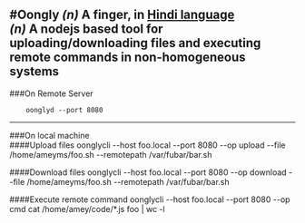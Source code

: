 #Oongly
_(n)_ A finger, in [Hindi language](http://en.wikipedia.org/wiki/Hindi)  
_(n)_ A nodejs based tool for uploading/downloading files and executing remote commands in non-homogeneous systems  
 ---

###On Remote Server  

 		oonglyd --port 8080

---    
    

###On local machine   
####Upload files
 		oonglycli --host foo.local --port 8080 --op upload --file /home/ameyms/foo.sh --remotepath /var/fubar/bar.sh
   
    


####Download files
 		oonglycli --host foo.local --port 8080 --op download --file /home/ameyms/foo.sh --remotepath /var/fubar/bar.sh
   
    

####Execute remote command
 		oonglycli --host foo.local --port 8080 --op cmd cat /home/amey/code/*.js foo | wc -l
   
    
